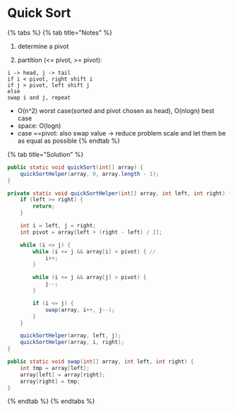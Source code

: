 # Quick Sort

{% tabs %}
{% tab title="Notes" %}
1. determine a pivot 

2. partition \(&lt;= pivot, &gt;= pivot\):

```text
i -> head, j -> tail
if i < pivot, right shift i
if j > pivot, left shift j
else 
swap i and j, repeat
```

* O\(n^2\) worst case\(sorted and pivot chosen as head\), O\(nlogn\) best case
* space: O\(logn\)
* case ==pivot: also swap value -&gt; reduce problem scale and let them be as equal as possible
{% endtab %}

{% tab title="Solution" %}
```java
public static void quickSort(int[] array) {
	quickSortHelper(array, 0, array.length - 1);
}

private static void quickSortHelper(int[] array, int left, int right) {
	if (left >= right) {
		return;
	}

	int i = left, j = right;
	int pivot = array[left + (right - left) / 2];

	while (i <= j) {
		while (i <= j && array[i] < pivot) { // 
			i++;
		}

		while (i <= j && array[j] > pivot) {
			j--;
		}

		if (i <= j) {
			swap(array, i++, j--);
		}
	}

	quickSortHelper(array, left, j);
	quickSortHelper(array, i, right);
}

public static void swap(int[] array, int left, int right) {
	int tmp = array[left];
	array[left] = array[right];
	array[right] = tmp;
}
```
{% endtab %}
{% endtabs %}

